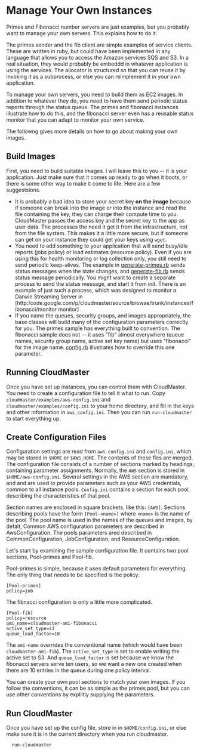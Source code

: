 # Manage Your Own Instances #

Primes and Fibonacci number servers are just examples, but you probably want to manage your own servers.  This explains how to do it.

The primes sender and the fib client are simple examples of service clients.  These are written in ruby, but could have been implemented in any language that allows you to access the Amazon services SQS and S3.  In a real situation, they would probably be embeddd in whatever application is using the services.  The allocator is structured so that you can reuse it by invoking it as a subprocess, or else you can reimplement it in your own application.

To manage your own servers, you need to build them as EC2 images.  In addition to whatever they do, you need to have them send periodic status reports through the status queue.  The primes and fibonacci instances illustrate how to do this, and the fibonacci server even has a reusable status monitor that you can adapt to monitor your own service.

The followng gives more details on how to go about making your own images.

## Build Images ##

First, you need to build suitable images.  I will leave this to you -- it is your application.  Just make sure that it comes up ready to go when it boots, or there is some other way to make it come to life.  Here are a few suggestsions.

  * It is probably a bad idea to store your secret key **on the image** because if someone can break into the image or into the instance and read the file containing the key, they can charge their compute time to you.  CloudMaster passes the access key and the secret key to the app as user data.  The processes the need it get it from the infrastructure, not from the file system.  This makes it a little more secure, but if someone can get on your instance they could get your keys using `wget`.
  * You need to add something to your application that will send busy/idle reports (jobs policy) or load estimates (resource policy).  Even if you are using this for health monitoring or log collection only, you still need to send periodic keep-alives.  The example in [generate-primes.rb](http://code.google.com/p/cloudmaster/source/browse/trunk/instances/primes/generator-primes.rb) sends status messages when the state changes, and [generate-fib.rb](http://code.google.com/p/cloudmaster/source/browse/trunk/instances/fibonacci/generatde-fib.rb) sends status message periodically.  You might want to create a separate process to send the status message, and start it from init.  There is an example of just such a process, which was designed to monitor a Darwin Streaming Server in [http:/code.google.com/p/cloudmaster/source/browse/trunk/instances/fibonacci/monitor monitor]
  * If you name the queues, security groups, and images appropriately, the base classes will build many of the configuration parameters correctly for you.  The primes sample has everything built to convention.  The fibonacci sample does not -- it uses "fib" almost everywhere (queue names, security group name, active set key name) but uses "fibonacci" for the image name.  [config.rb](http://code.google.com/p/cloudmaster/source/browse/trunk/examples/config.rb) illustrates how to override this one parameter.

## Running CloudMaster ##
Once you have set up instances, you can control them with CloudMaster.  You need to create a configuration file to tell it what to run.  Copy `cloudmaster/examples/aws-config.ini` and `cloudmaster/examples/config.ini` to  your home directory, and fill in the keys and other information in `aws_config.ini`.  Then you can run `run-cloudmaster` to start everything up.

## Create Configuration Files ##

Configuration settings are read from `aws-config.ini` and `config.ini`, which may be stored in `$HOME` or `$AWS_HOME`. The contents of these fles are merged.  The configuration file consists of a number of sections marked by headings, containing parameter assignments.  Normally, the `AWS` section is stored in `$HOME/aws-config.ini`.  Several settings in the AWS section are mandatory, and and are used to provide parameters such as your AWS credentials, common to all instance pools.  `Config.ini` contains a section for each pool, describing the characteristics of that pool.

Section names are enclosed in square brackets, like this: `[AWS]`.  Sections describing pools have the form `[Pool-<name>]` where `<name>` is the name of the pool.  The pool name is used in the names of the queues and images, by defalt,  Common AWS configuration parameters are described in AwsConfiguration.  The pools parameters ared described in CommonConfiguration, JobConfiguration, and ResourceConfiguration.

Let's start by examining the sample configuration file.  It contains two pool sections, Pool-primes and Pool-fib.

Pool-primes is simple, because it uses default parameters  for everything.  The only thing that needs to be specified is the policy:
```
[Pool-primes]
policy=job
```

The fibnacci configuration is only a little more complicated.
```
[Pool-fib]
policy=resource
ami_name=cloudmaster-ami-fibonacci
active_set_type=s3
queue_load_factor=10
```

The `ami-name` overrides the conventional name (which would have been `cloudmaster-ami-fib`).  The `active_set_type` is set to enable writing the active set to S3.  And `queue_load_factor` is set because we know the fibonacci servers serve ten users, so we want a new one created when there are 10 entries in the queue during one policy interval.

You can create your own pool sections to match your own images.  If you follow the conventions, it can be as simple as the primes pool, but you can use other conventions by expliitly supplying the parameters.

## Run CloudMaster ##

Once you have set up the config file, store in in `$HOME/config.ini`, or else make sure it is in the current directory when you run cloudmaster.

```
  run-cloudmaster
```
